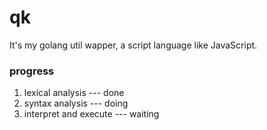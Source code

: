# qk
It's my golang util wapper,  a script language like JavaScript.

### progress
1. lexical analysis   --- done
2. syntax analysis   --- doing
3. interpret and execute  --- waiting
